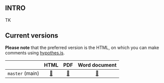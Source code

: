 ## INTRO

TK

## Current versions

[master_pdf]: https://poisotlab.github.io/ms_mangal_synthesis/Environmental_biases_in_the_study_of.pdf
[master_doc]: https://poisotlab.github.io/ms_mangal_synthesis/Environmental_biases_in_the_study_of.docx
[master_html]: https://poisotlab.github.io/ms_mangal_synthesis/index.html

**Please note** that the preferred version is the HTML, on which you can
make comments using [hypothes.is](https://hypothes.is/).

|                 |            HTML            |             PDF            |        Word document        |
|-----------------|:--------------------------:|:--------------------------:|:---------------------------:|
| `master` (main) | [:blue_book:][master_html] | [:green_book:][master_pdf] | [:orange_book:][master_doc] |
